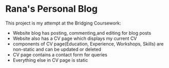 # Rana's Personal Blog
This project is my attempt at the Bridging Coursework:

* Website blog has posting, commenting,and editing for blog posts
* Website also has a CV page which displays my current CV
* components of CV page(Education, Experience, Workshops, Skills) are non-static and can be updated or deleted
* CV page contains a contact form for queries 
* Everything else in CV page is static
